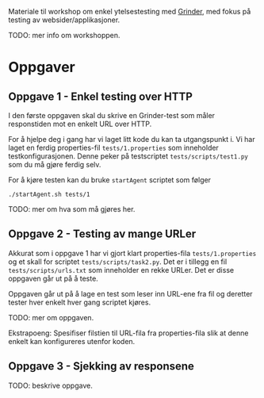 Materiale til workshop om enkel ytelsestesting med [Grinder](http://grinder.sourceforge.net), med fokus på testing av websider/applikasjoner.

TODO: mer info om workshoppen.

# Oppgaver

## Oppgave 1 - Enkel testing over HTTP

I den første oppgaven skal du skrive en Grinder-test som måler responstiden mot en enkelt URL over HTTP.

For å hjelpe deg i gang har vi laget litt kode du kan ta utgangspunkt i.
Vi har laget en ferdig properties-fil `tests/1.properties` som inneholder testkonfigurasjonen.
Denne peker på testscriptet `tests/scripts/test1.py` som du må gjøre ferdig selv.

For å kjøre testen kan du bruke `startAgent` scriptet som følger

    ./startAgent.sh tests/1
   
TODO: mer om hva som må gjøres her.

## Oppgave 2 - Testing av mange URLer

Akkurat som i oppgave 1 har vi gjort klart properties-fila `tests/1.properties` og et skall for scriptet `tests/scripts/task2.py`.
Det er i tillegg en fil `tests/scripts/urls.txt` som inneholder en rekke URLer.
Det er disse oppgaven går ut på å teste.

Oppgaven går ut på å lage en test som leser inn URL-ene fra fil og deretter tester hver enkelt hver gang scriptet kjøres.

TODO: mer om oppgaven.

Ekstrapoeng: Spesifiser filstien til URL-fila fra properties-fila slik at denne enkelt kan konfigureres utenfor koden.

## Oppgave 3 - Sjekking av responsene

TODO: beskrive oppgave.


